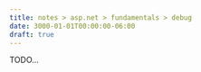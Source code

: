 ```yaml
---
title: notes > asp.net > fundamentals > debug
date: 3000-01-01T00:00:00-06:00
draft: true
---
```


TODO...
